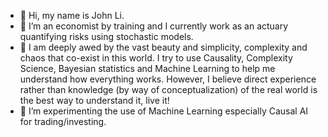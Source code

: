 - 👋 Hi, my name is John Li.
- 👀 I’m an economist by training and I currently work as an actuary quantifying risks using stochastic models.
- 🌱 I am deeply awed by the vast beauty and simplicity, complexity and chaos that co-exist in this world. I try to use Causality, Complexity Science, Bayesian statistics and Machine Learning to help me understand how everything works. However, I believe direct experience rather than knowledge (by way of conceptualization) of the real world is the best way to understand it, live it! 
- 💞️ I’m experimenting the use of Machine Learning especially Causal AI for trading/investing. 
